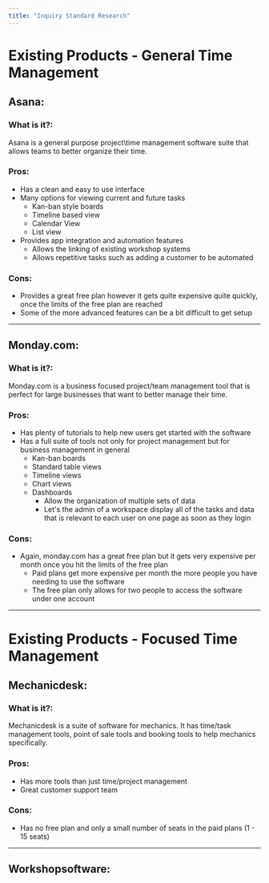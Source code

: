 ```yaml
---
title: "Inquiry Standard Research"
---
```

# Existing Products - General Time Management

## Asana:

### What is it?:
Asana is a general purpose project\time management software suite that allows teams to better organize their time.

### Pros:
- Has a clean and easy to use interface
- Many options for viewing current and future tasks
    - Kan-ban style boards
    - Timeline based view
    - Calendar View
    - List view
- Provides app integration and automation features
    - Allows the linking of existing workshop systems
    - Allows repetitive tasks such as adding a customer to be automated

### Cons:
- Provides a great free plan however it gets quite expensive quite quickly, once the limits of the free plan are reached
- Some of the more advanced features can be a bit difficult to get setup

---

## Monday.com:

### What is it?:
Monday.com is a business focused project/team management tool that is perfect for large businesses that want to better manage their time.

### Pros:
- Has plenty of tutorials to help new users get started with the software
- Has a full suite of tools not only for project management but for business management in general
    - Kan-ban boards
    - Standard table views
    - Timeline views
    - Chart views
    - Dashboards
        - Allow the organization of multiple sets of data
        - Let's the admin of a workspace display all of the tasks and data that is relevant to each user on one page as soon as they login

### Cons:
- Again, monday.com has a great free plan but it gets very expensive per month once you hit the limits of the free plan
    - Paid plans get more expensive per month the more people you have needing to use the software
    - The free plan only allows for two people to access the software under one account

---

# Existing Products - Focused Time Management

## Mechanicdesk:

### What is it?:
Mechanicdesk is a suite of software for mechanics. It has time/task management tools, point of sale tools and booking tools to help mechanics specifically.

### Pros:
- Has more tools than just time/project management
- Great customer support team

### Cons:
- Has no free plan and only a small number of seats in the paid plans (1 - 15 seats)

---

## Workshopsoftware: